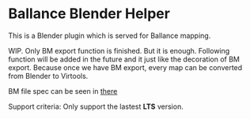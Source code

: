 # Ballance Blender Helper

This is a Blender plugin which is served for Ballance mapping.

WIP. Only BM export function is finished. But it is enough. Following function will be added in the future and it just like the decoration of BM export. Because once we have BM export, every map can be converted from Blender to Virtools.

BM file spec can be seen in [there](https://github.com/yyc12345/gist/tree/master/BMFileSpec)

Support criteria: Only support the lastest **LTS** version.